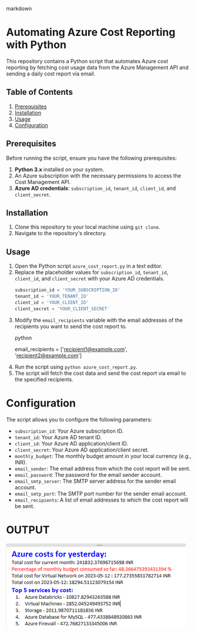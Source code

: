 markdown

# Automating Azure Cost Reporting with Python

This repository contains a Python script that automates Azure cost reporting by fetching cost usage data from the Azure Management API and sending a daily cost report via email.

## Table of Contents
<ol>
<li><a href="# Prerequisites">Prerequisites</a></li>
<li><a href="#Installation">Installation</a></li>
<li><a href="#Usage">Usage</a></li>
<li><a href="#Configuration">Configuration</a></li>
</ol>

## Prerequisites

Before running the script, ensure you have the following prerequisites:

<ol>
<li><strong>Python 3.x</strong> installed on your system.</li>
<li>An Azure subscription with the necessary permissions to access the Cost Management API.</li>
<li><strong>Azure AD credentials</strong>: <code>subscription_id</code>, <code>tenant_id</code>, <code>client_id</code>, and <code>client_secret</code>.</li>
</ol>

## Installation

<ol>
<li>Clone this repository to your local machine using <code>git clone</code>.</li>
<li>Navigate to the repository's directory.</li>
</ol>

## Usage

<ol>
<li>Open the Python script <code>azure_cost_report.py</code> in a text editor.</li>
<li>Replace the placeholder values for <code>subscription_id</code>, <code>tenant_id</code>, <code>client_id</code>, and <code>client_secret</code> with your Azure AD credentials.

```python
subscription_id = 'YOUR_SUBSCRIPTION_ID'
tenant_id = 'YOUR_TENANT_ID'
client_id = 'YOUR_CLIENT_ID'
client_secret = 'YOUR_CLIENT_SECRET'
```
</li>
<li>Modify the <code>email_recipients</code> variable with the email addresses of the recipients you want to send the cost report to.

python

email_recipients = ['recipient1@example.com', 'recipient2@example.com']

</li>
<li>Run the script using <code>python azure_cost_report.py</code>.</li>
<li>The script will fetch the cost data and send the cost report via email to the specified recipients.</li>
</ol>



# Configuration

The script allows you to configure the following parameters:
<ul>
<li><code>subscription_id</code>: Your Azure subscription ID.</li>
<li><code>tenant_id</code>: Your Azure AD tenant ID.</li>
<li><code>client_id</code>: Your Azure AD application/client ID.</li>
<li><code>client_secret</code>: Your Azure AD application/client secret.</li>
<li><code>monthly_budget</code>: The monthly budget amount in your local currency (e.g., INR).</li>
<li><code>email_sender</code>: The email address from which the cost report will be sent.</li>
<li><code>email_password</code>: The password for the email sender account.</li>
<li><code>email_smtp_server</code>: The SMTP server address for the sender email account.</li>
<li><code>email_smtp_port</code>: The SMTP port number for the sender email account.</li>
<li><code>email_recipients</code>: A list of email addresses to which the cost report will be sent.</li>
</ul>


# OUTPUT


![Image](./COST.png)
